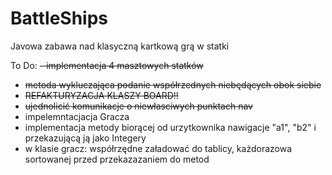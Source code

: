 # BattleShips
Javowa zabawa nad klasyczną kartkową grą w statki

To Do:
~~- implementacja 4 masztowych statków~~
- ~~metoda wykluczająca podanie współrzednych niebędących obok siebie~~
- ~~REFAKTURYZACJA KLASZY BOARD!!~~
- ~~ujednolicić komunikacje o niewłasciwych punktach nav~~
- impelemntacjacja Gracza
- implementacja metody biorącej od urzytkownika nawigacje "a1", "b2" i przekazującą ją jako Integery
- w klasie gracz: współrzędne załadować do tablicy, każdorazowa sortowanej przed przekazazaniem do metod